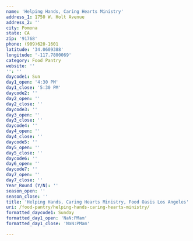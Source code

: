 ```yaml
---
name: 'Helping Hands, Caring Hearts Ministry'
address_1: 1750 W. Holt Avenue
address_2: ''
city: Pomona
state: CA
zip: '91768'
phone: (909)620-1601
latitude: '34.0609388'
longitude: '-117.7800069'
category: Food Pantry
website: ''
'': ''
daycode1: Sun
day1_open: '4:30 PM'
day1_close: '5:30 PM'
daycode2: ''
day2_open: ''
day2_close: ''
daycode3: ''
day3_open: ''
day3_close: ''
daycode4: ''
day4_open: ''
day4_close: ''
daycode5: ''
day5_open: ''
day5_close: ''
daycode6: ''
day6_open: ''
daycode7: ''
day7_open: ''
day7_close: ''
Year_Round (Y/N): ''
season_open: ''
season_close: ''
title: 'Helping Hands, Caring Hearts Ministry, Food Oasis Los Angeles'
uri: /food-pantry/helping-hands-caring-hearts-ministry/
formatted_daycode1: Sunday
formatted_day1_open: 'NaN:PMam'
formatted_day1_close: 'NaN:PMam'

---
```

